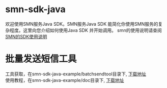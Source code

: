 # smn-sdk-java
欢迎使用SMN服务Java SDK。SMN服务Java SDK 能简化你使用SMN服务的复杂程度。这里向您介绍如何使用Java SDK 并开始调用。
smn的使用说明请查阅[SMN的SDK使用说明](https://github.com/SimpleMessageNotification/smn-sdk-java/wiki)

# 批量发送短信工具
工具获取，在smn-sdk-java-example/batchsendtool目录下, [下载地址](https://github.com/SimpleMessageNotification/smn-sdk-java/raw/master/smn-sdk-java-example/batchsendtool/smsbatchsendtool.zip)  
使用教程，在smn-sdk-java-example/doc目录下, [下载地址](https://github.com/SimpleMessageNotification/smn-sdk-java/raw/master/smn-sdk-java-example/doc/%E6%89%B9%E9%87%8F%E5%8F%91%E9%80%81%E7%9F%AD%E4%BF%A1%E5%B7%A5%E5%85%B7%E7%9A%84%E4%BD%BF%E7%94%A8.docx)